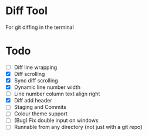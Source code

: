 # Diff Tool

For git diffing in the terminal

# Todo

- [ ] Diff line wrapping
- [x] Diff scrolling
- [x] Sync diff scrolling
- [x] Dynamic line number width
- [ ] Line number column text align right
- [x] Diff add header
- [ ] Staging and Commits
- [ ] Colour theme support
- [ ] (Bug) Fix double input on windows
- [ ] Runnable from any directory (not just with a git repo)
